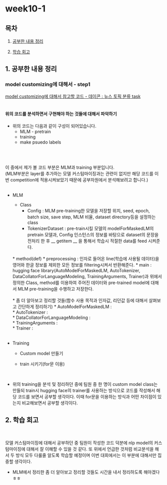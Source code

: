 <!--
구조
*
    *
        * <br>
            &nbsp; - &nbsp; <br>
                &nbsp;&nbsp;&nbsp;&nbsp; ‣ &nbsp; <br>
                    &nbsp;&nbsp;&nbsp;&nbsp;&nbsp;&nbsp;&nbsp;&nbsp; * &nbsp; <br>
-->

# week10-1 

## 목차 

1. [공부한 내용 정리](#1-공부한-내용-정리)

2. [학습 회고](#2-학습-회고)

## 1. 공부한 내용 정리

### model customizing에 대해서 - step1

[model customizing에 대해서 참고할 코드 - 데이콘 : 뉴스 토픽 분류 task](https://dacon.io/competitions/official/235747/codeshare/3072)
<br><br>

#### 위의 코드를 분석하면서 구현해야 하는 것들에 대해서 파악하기

* 위의 코드는 다음과 같이 구성이 되어있습니다.
    * MLM - pretrain
    * training
    * make psuedo labels

<br>
<br>

이 중에서 제가 볼 코드 부분은 MLM과 training 부분입니다. <br>
(MLM부분은 layer를 추가하는 모델 커스텀마이징과는 관련이 없지만 해당 코드를 이번 competition에 적용시켜보았기 때문에 공부차원에서 분석해보려고 합니다.)
<br><br>

* MLM
    * Class 
        * Config : MLM pre-training한 모델을 저장할 위치, seed, epoch, batch size, save step, MLM 비율, dataset directory등을 설정하는 class<br>
        * TokenizerDataset : pre-train시킬 모델의 modelForMaskedLM의 pretrain 모델과, Config 인스턴스의 정보를 바탕으로 dataset의 문장을 전처리 한 후 __ getitem __ 을 통해서 학습시 적절한 data를 feed 시켜준다.<br>
    <br>
    * method(def)
        * preprocessing : 인자로 들어온 line(학습에 사용될 데이터)을 영어와 한글 정보를 제외한 모든 정보를 filtering시켜서 반환해준다.
        * main : hugging face library(AutoModelForMaskedLM, AutoTokenizer, DataCollatorForLanguageModeling, TrainingArguments, Trainer)과 위에서 정의한 Class, method를 이용하여 주어진 데이터와 pre-trained model에 대해서 MLM pre-training을 수행하고 저장한다. <br>
    <br>
    * 좀 더 알아보고 정리할 것들(함수 사용 목적과 인자값, 리던값 등에 대해서 살펴보고 간단하게 정리하기)
        * AutoModelForMaskedLM : <br>
        * AutoTokenizer : <br>
        * DataCollatorForLanguageModeling : <br>
        * TrainingArguments : <br>
        * Trainer : <br>
        <br>

* Training
    * Custom model 만들기

    * train 시키기(for문 이용)

<br>

* 위의 training을 분석 및 정리하던 중에 팀원 중 한 명이 custom model class는 만들되 train시 hugging face의 trainer를 사용하는 방식으로 코드를 작성해서 해당 코드를 보면서 공부할 생각이다. 이때 for문을 이용하는 방식과 어떤 차이점이 있는지 비교해보면서 공부할 생각이다.


## 2. 학습 회고
<br>

모델 커스텀마이징에 대해서 공부하던 중 팀원이 작성한 코드 덕분에 nlp model의 커스텀마이징에 대해서 잘 이해할 수 있을 것 같다. 또 위에서 언급한 것처럼 비교분석을 해서 두 방식 모두 다룰줄 알도록 학습할 예정이며 이번 대회에서는 이 부분에 대해서만 집중할 생각이다. 
<br>
+ MLM에서 정리한 좀 더 알아보고 정리할 것들도 시간을 내서 정리하도록 해야겠다 ㅎㅎ
<br>
